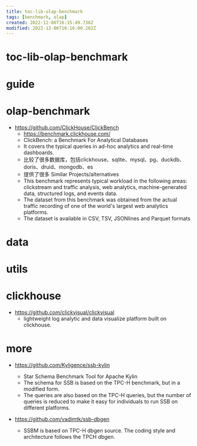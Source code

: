 ```yaml
---
title: toc-lib-olap-benchmark
tags: [benchmark, olap]
created: 2022-12-06T16:15:49.736Z
modified: 2022-12-06T16:16:00.262Z
---
```


# toc-lib-olap-benchmark

# guide

# olap-benchmark
- https://github.com/ClickHouse/ClickBench
  - https://benchmark.clickhouse.com/
  - ClickBench: a Benchmark For Analytical Databases
  - It covers the typical queries in ad-hoc analytics and real-time dashboards.
  - 比较了很多数据库，包括clickhouse、sqlite、mysql、pg、duckdb、doris、druid、mongodb、es
  - 提供了很多 Similar Projects/alternatives
  - This benchmark represents typical workload in the following areas: clickstream and traffic analysis, web analytics, machine-generated data, structured logs, and events data. 
  - The dataset from this benchmark was obtained from the actual traffic recording of one of the world's largest web analytics platforms. 
  - The dataset is available in CSV, TSV, JSONlines and Parquet formats
# data

# utils
# clickhouse
- https://github.com/clickvisual/clickvisual
  - lightweight log analytic and data visualize platform built on clickhouse.

# more
- https://github.com/Kyligence/ssb-kylin
  - Star Schema Benchmark Tool for Apache Kylin
  - The schema for SSB is based on the TPC-H benchmark, but in a modified form. 
  - The queries are also based on the TPC-H queries, but the number of queries is reduced to make it easy for individuals to run SSB on different platforms.

- https://github.com/vadimtk/ssb-dbgen
  - SSBM is based on TPC-H dbgen source. The coding style and architecture follows the TPCH dbgen. 
